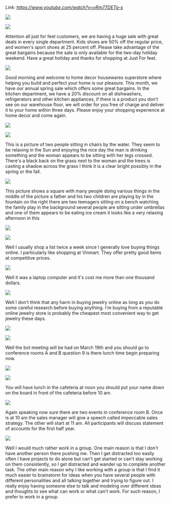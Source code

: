 _Link: https://www.youtube.com/watch?v=vRm77DETg-s_

![](./Images/mock-test-1-1.png) 

![](./Images/mock-test-1-2.png)

Attention all just for feet customers, we are having a huge sale with great deals in every single department. Kids shoes are 50% off the regular price, and women's sport shoes at 25 percent off. Please take advantage of the great bargains because the sale is only available for the two-day holiday weekend. Have a great holiday and thanks for shopping at Just For feet.

![](./Images/mock-test-1-3.png)

Good morning and welcome to home decor housewares superstore where helping you build and perfect your home is our pleasure. This month, we have our annual spring sale which offers some great bargains. In the kitchen department, we have a 20% discount on all dishwashers, refrigerators and other kitchen appliances, if there is a product you don't see on our warehouse floor, we will order for you free of charge and deliver it to your home within three days. Please enjoy your shopping experience at home decor and come again.

![](./Images/mock-test-1-4.png)

![](./Images/mock-test-1-5.png)

This is a picture of two people sitting in chairs by the water. They seem to be relaxing in the Sun and enjoying the nice day the man is drinking something and the woman appears to be sitting with her legs crossed. There's a black back on the grass next to the woman and the trees is casting a shadow across the grass I think it is a clear bright possibly in the spring or the fall.

![](./Images/mock-test-1-6.png)

This picture shows a square with many people doing various things in the middle of the picture a father and his two children are playing by in the fountain on the right there are two teenagers sitting on a bench watching the family play in the background several people are sitting under umbrellas and one of them appears to be eating ice cream it looks like a very relaxing afternoon in this

![](./Images/mock-test-1-7.png)

![](./Images/mock-test-1-8.png)

Well I usually shop a list twice a week since I generally love buying things online. I particularly like shopping at Vinmart. They offer pretty good items at competitive prices.

![](./Images/mock-test-1-9.png)

Well it was a laptop computer and it's cost me more than one thousand dollars.

![](./Images/mock-test-1-10.png)

Well I don't think that any harm in buying jewelry online as long as you do some careful research before buying anything. I'm buying from a reputable online jewelry store is probably the cheapest most convenient way to get jewelry these days.

![](./Images/mock-test-1-11.png)

![](./Images/mock-test-1-12.png)

Well the bot meeting will be had on March 19th and you should go to conference rooms A and B question 9 is there lunch time begin preparing now.

![](./Images/mock-test-1-13.png)

![](./Images/mock-test-1-14.png)

You will have lunch in the cafeteria at noon you should put your name down on the board in front of the cafeteria before 10 am.

![](./Images/mock-test-1-15.png)

Again speaking now sure there are two events in conference room B. Once is at 10 am the sales manager will give a speech called impeccable sales strategy. The other will start at 11 am. All participants will discuss statement of accounts for the first half year. 

![](./Images/mock-test-1-16.png)

Well I would much rather work in a group. One main reason is that I don't have another person there pushing me. Then I get distracted too easily often I have projects to do alone but can't get started or can't stay working on them consistently, so I get distracted and wander up to complete another task. The other main reason why I like working with a group is that I find it much easier to brainstorm for ideas when you have several people with different personalities and all talking together and trying to figure out. I really enjoy having someone else to talk and modeling over different ideas and thoughts to see what can work or what can't work. For such reason, I prefer to work in a group.



